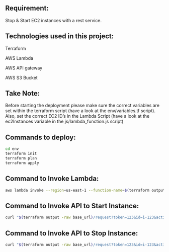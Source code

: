 ## Requirement:

Stop & Start EC2 instances with a rest service.

## Technologies used in this project:

Terraform

AWS Lambda

AWS API gateway

AWS S3 Bucket

## Take Note:

Before starting the deployment please make sure the correct variables are set within the terraform script (have a look at the env/variables.tf script). Also, set the correct EC2 ID’s in the Lambda Script (have a look at the ec2Instances variable in the js/lambda_function.js script)

## Commands to deploy:
```bash
cd env
terraform init
terraform plan
terraform apply
```

## Command to Invoke Lambda:
```bash
aws lambda invoke --region=us-east-1 --function-name=$(terraform output -raw function_name) response.json
```

## Command to Invoke API to Start Instance:
```bash
curl "$(terraform output -raw base_url)/request?token=123&id=i-123&action=start"
```

## Command to Invoke API to Stop Instance:
```bash
curl "$(terraform output -raw base_url)/request?token=123&id=i-123&action=stop"
```
